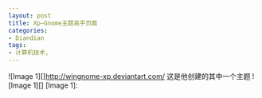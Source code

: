 ```yaml
---
layout: post
title: Xp—Gnome主题高手页面
categories:
- Diandian
tags:
- 计算机技术, 
---
```

!\[Image 1\]\[\]http://wingnome-xp.deviantart.com/ 这是他创建的其中一个主题 !\[Image 1\]\[\] \[Image 1\]: